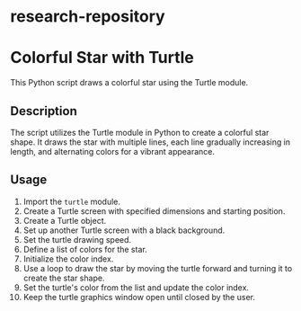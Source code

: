 # research-repository
# Colorful Star with Turtle

This Python script draws a colorful star using the Turtle module.

## Description

The script utilizes the Turtle module in Python to create a colorful star shape. It draws the star with multiple lines, each line gradually increasing in length, and alternating colors for a vibrant appearance.

## Usage

1. Import the `turtle` module.
2. Create a Turtle screen with specified dimensions and starting position.
3. Create a Turtle object.
4. Set up another Turtle screen with a black background.
5. Set the turtle drawing speed.
6. Define a list of colors for the star.
7. Initialize the color index.
8. Use a loop to draw the star by moving the turtle forward and turning it to create the star shape.
9. Set the turtle's color from the list and update the color index.
10. Keep the turtle graphics window open until closed by the user.
